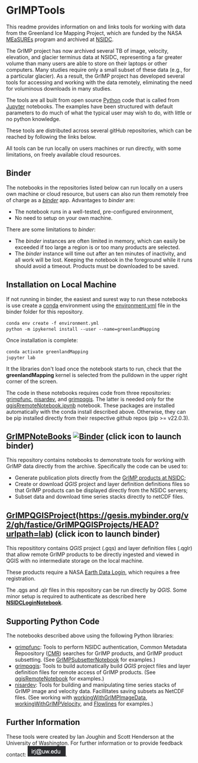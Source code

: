 # GrIMPTools
This readme provides information on and links tools for working with data from the Greenland Ice Mapping Project, which are funded by the NASA [MEaSUREs](https://earthdata.nasa.gov/esds/competitive-programs/measures) program and archived at [NSIDC](https://nsidc.org/data/measures/grimp).

The GrIMP project has now archived several TB of image, velocity, elevation, and glacier terminus data at NSIDC, representing a far greater volume than many users are able to store on their laptops or other computers.
Many studies require only a small subset of these data (e.g., for a particular glacier). As a result, the GrIMP project has developed several tools for accessing and working with the data remotely, eliminating the need for voluminous downloads in many studies.

The tools are all built from open source [Python](https://www.python.org) code that is called from [Jupyter](https://jupyter.org) notebooks. The examples have been structured with default parameters to do much of what the typical user may wish to do, with little or no python knowledge.

These tools are distributed across several gitHub repositories, which can be reached by following the links below.

All tools can be run locally on users machines or run directly, with some limitations, on freely available cloud resources.

## Binder

The notebooks in the repositories listed below can run locally on a users own machine or cloud resource, but users can also run them remotely free of charge as a [*binder*](https://jupyter.org/binder) app. Advantages to *binder* are:
- The notebook runs in a well-tested, pre-configured environment,
- No need to setup on your own machine.

There are some limitations to *binder*:
- The *binder* instances are often limited in memory, which can easily be exceeded if too large a region is or too many products are selected.
- The *binder* instance will time out after an ten minutes of inactivity, and all work will be lost. Keeping the notebook in 
the foreground while it runs should avoid a timeout. Products must be downloaded to be saved. 

## Installation on Local Machine

If not running in binder, the easiest and surest way to run these notebooks is use create a [conda](https://docs.conda.io/en/latest/) environment using the [environment.yml](https://github.com/fastice/GrIMPNotebooks/blob/master/binder/environment.yml) file in the binder folder for this repository.

    conda env create -f environment.yml
    python -m ipykernel install --user --name=greenlandMapping

Once installation is complete:

    conda activate greenlandMapping
    jupyter lab

It the libraries don't load once the notebook starts to run, check that the **greenlandMapping** kernel is selected from the pulldown in the upper right corner of the screen.
  
The code in these notebooks requires code from three repositories: [grimpfunc](https://github.com/fastice/GrIMPfunc),
[nisardev](https://github.com/fastice/nisardev), and [grimpqgis](https://github.com/fastice/grimpqgis). The latter is needed only for the
[qgisRremoteNotebook.ipynb](https://github.com/fastice/GrIMPNotebooks/blob/master/qgisRemoteNotebook.ipynb) notebook. These packages are 
installed automatically with the conda install described above. Otherwise, they can be pip installed directly from their respective github repos (pip >= v22.0.3).

## [GrIMPNoteBooks](https://github.com/fastice/GrIMPNotebooks) [![Binder](https://gesis.mybinder.org/badge_logo.svg)](https://gesis.mybinder.org/v2/gh/fastice/GrIMPNotebooks/HEAD?urlpath=lab) (click icon to launch binder)

This repository contains notebooks to demonstrate tools for working with GrIMP data directly from the archive. Specifically the code can be used to:
- Generate publication plots directly from the [GrIMP products at NSIDC](https://nsidc.org/data/measures/grimp);
- Create or download *QGIS* project and layer definition definitions files so that GrIMP products can be displayed directly from the NSIDC servers;
- Subset data and download time series stacks directly to netCDF files. 

## [GrIMPQGISProject](https://gesis.mybinder.org/badge_logo.svg)(https://gesis.mybinder.org/v2/gh/fastice/GrIMPQGISProjects/HEAD?urlpath=lab) (click icon to launch binder)

This reposititory contains *QGIS* project (.gqs) and layer definition files (.qglr) that allow remote GrIMP products to be directly ingested and viewed in QGIS with no intermediate storage on the local machine.

These products require a NASA [Earth Data Login](https://urs.earthdata.nasa.gov/), which requires a free registration.

The .qgs and .qlr files in this repository can be run directly by *QGIS*. Some minor setup is required to authenticate as described here [**NSIDCLoginNotebook**](https://github.com/fastice/GrIMPNotebooks/blob/master/NSIDCLoginNotebook.ipynb).

## Supporting Python Code

The  notebooks described above using the following Python libraries:
- [grimpfunc](https://github.com/fastice/GrIMPfunc): Tools to perform NSIDC authentication, Common Metadata Repoository ([CMR](https://earthdata.nasa.gov/eosdis/science-system-description/eosdis-components/cmr)) searches for GrIMP products, and GrIMP product subsetting. (See [GrIMPSubsetterNotebook](https://github.com/fastice/GrIMPNotebooks/blob/master/GrIMPSubsetterNotebook.ipynb) for examples.)
- [grimpqgis](https://github.com/fastice/grimpqgis): Tools to build automatically build *QGIS* project files and layer definition files for remote access of GrIMP products. (See [qgisRemoteNotebook](https://github.com/fastice/GrIMPNotebooks/blob/master/qgisRemoteNotebook.ipynb) for examples.)
- [nisardev](https://github.com/fastice/nisardev): Tools for building and manipulating time series stacks of GrIMP image and velocity data. Facillitates saving subsets as NetCDF files. (See working with [workingWithGrIMPImageData](https://github.com/fastice/GrIMPNotebooks/blob/master/workingWithGrIMPImageData.ipynb), [workingWithGrIMPVelocity](https://github.com/fastice/GrIMPNotebooks/blob/master/workingWithGrIMPVelocity.ipynb), and [Flowlines](https://github.com/fastice/GrIMPNotebooks/blob/master/Flowlines.ipynb) for examples.)

## Further Information

These tools were created by Ian Joughin and Scott Henderson at the University of Washington.
For further information or to provide feedback contact: ![](Email.png).
